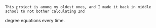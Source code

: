 	This project is among my oldest ones, and I made it back in middle school to not bother calculating 2nd
degree equations every time. 
